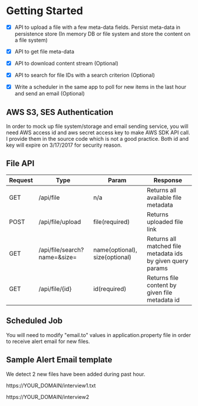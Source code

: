 # Getting Started

- [x] API to upload a file with a few meta-data fields. Persist meta-data in persistence store (In memory DB or file system and store the content on a file system)
- [x] API to get file meta-data
- [x] API to download content stream (Optional)
- [x] API to search for file IDs with a search criterion (Optional)
- [x] Write a scheduler in the same app to poll for new items in the last hour and send an email (Optional)


## AWS S3, SES Authentication

In order to mock up file system/storage and email sending service, you will need AWS access id and aws secret access key to 
make AWS SDK API call. I provide them in the source code which is not a good practice. Both id and key will expire on 3/17/2017
for security reason.

## File API

| Request   | Type | Param | Response |
| ------------- | ------------- | ------------- |------------- |
| GET  | /api/file  | n/a  |Returns all available file metadata |
| POST |  /api/file/upload	  | file(required)  |  Returns uploaded file link|
| GET |  /api/file/search?name=&size=	 | name(optional), size(optional)    | Returns all matched file metadata ids by given query params|
| GET |  /api/file/{id}	 | id(required)  | Returns file content by given file metadata id|
          	                                                   
## Scheduled Job

You will need to modify "email.to" values in application.property file in order to receive alert email for new files.


## Sample Alert Email template

We detect 2 new files have been added during past hour.

https://YOUR_DOMAIN/interview1.txt

https://YOUR_DOMAIN/interview2


